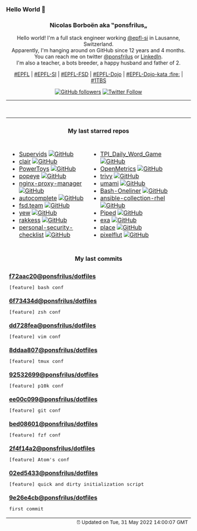 ### Hello World 👋

<p align="center">
  <!-- use https://avatars.githubusercontent.com/u/176002?v=4 for your default github picture 
  <img src="https://raw.githubusercontent.com/ponsfrilus/ponsfrilus/master/img/ponsfrilus.png" title="Nicolas Borboën aka ‟ponsfrilus„" alt="Nicolas Borboën aka ‟ponsfrilus„" /> -->
  <h3 align="center">
    Nicolas Borboën aka ‟ponsfrilus„
  </h3>
  <p align="center">
    Hello world! I'm a full stack engineer working <a href="https://github.com/epfl-si">@epfl-si</a> in Lausanne, Switzerland.
    <br />Apparently, I'm hanging around on GitHub since 12 years and 4 months.
    <br />You can reach me on twitter <a href="https://twitter.com/ponsfrilus">@ponsfrilus</a> or <a href="http://linkedin.com/in/nicolasborboen">LinkedIn</a>.
    <br />I'm also a teacher, a bots breeder, a happy husband and father of 2.
  </p>
  <p align="center">
    <a href="https://www.epfl.ch">#EPFL</a> | 
    <a href="https://github.com/epfl-si/">#EPFL-SI</a> | 
    <a href="https://github.com/epfl-fsd">#EPFL-FSD</a> | 
    <a href="https://github.com/topics/epfl-dojo">#EPFL-Dojo</a> | 
    <a href="https://github.com/topics/epfl-dojo-kata">#EPFL-Dojo-kata :fire:</a> | 
    <a href="https://en.wikipedia.org/wiki/Indentation_style#Variant:_1TBS_(OTBS)">#1TBS</a>
  </p>
  <p align="center">
    <a href="https://github.com/ponsfrilus"><img alt="GitHub followers" src="https://img.shields.io/github/followers/ponsfrilus?label=Follow%20me%20on%20github&style=social"></a>
    <a href="https://twitter.com/ponsfrilus"><img alt="Twitter Follow" src="https://img.shields.io/twitter/follow/ponsfrilus?label=follow%20me%20on%20twitter&style=social"></a>
  </p>
  </p><hr><table align="center">
<tr>
<td colspan="2" align="center"><h4>My last starred repos</h4></td>
</tr>
<tr>
<td valign="top">
<ul>
<li>
<a href="https://github.com/kilianm97/Supervids" title="TPI project" target="_blank">Supervids</a>&nbsp;<a href="https://github.com/kilianm97/Supervids" title="TPI project" target="_blank"><img src="https://img.shields.io/github/stars/kilianm97/Supervids?style=social" alt="GitHub"></a>
</li>
<li>
<a href="https://github.com/quay/clair" title="Vulnerability Static Analysis for Containers" target="_blank">clair</a>&nbsp;<a href="https://github.com/quay/clair" title="Vulnerability Static Analysis for Containers" target="_blank"><img src="https://img.shields.io/github/stars/quay/clair?style=social" alt="GitHub"></a>
</li>
<li>
<a href="https://github.com/microsoft/PowerToys" title="Windows system utilities to maximize productivity" target="_blank">PowerToys</a>&nbsp;<a href="https://github.com/microsoft/PowerToys" title="Windows system utilities to maximize productivity" target="_blank"><img src="https://img.shields.io/github/stars/microsoft/PowerToys?style=social" alt="GitHub"></a>
</li>
<li>
<a href="https://github.com/derailed/popeye" title="👀 A Kubernetes cluster resource sanitizer" target="_blank">popeye</a>&nbsp;<a href="https://github.com/derailed/popeye" title="👀 A Kubernetes cluster resource sanitizer" target="_blank"><img src="https://img.shields.io/github/stars/derailed/popeye?style=social" alt="GitHub"></a>
</li>
<li>
<a href="https://github.com/NginxProxyManager/nginx-proxy-manager" title="Docker container for managing Nginx proxy hosts with a simple, powerful interface" target="_blank">nginx-proxy-manager</a>&nbsp;<a href="https://github.com/NginxProxyManager/nginx-proxy-manager" title="Docker container for managing Nginx proxy hosts with a simple, powerful interface" target="_blank"><img src="https://img.shields.io/github/stars/NginxProxyManager/nginx-proxy-manager?style=social" alt="GitHub"></a>
</li>
<li>
<a href="https://github.com/withfig/autocomplete" title="Fig adds autocomplete to your terminal." target="_blank">autocomplete</a>&nbsp;<a href="https://github.com/withfig/autocomplete" title="Fig adds autocomplete to your terminal." target="_blank"><img src="https://img.shields.io/github/stars/withfig/autocomplete?style=social" alt="GitHub"></a>
</li>
<li>
<a href="https://github.com/epfl-fsd/fsd.team" title="null" target="_blank">fsd.team</a>&nbsp;<a href="https://github.com/epfl-fsd/fsd.team" title="null" target="_blank"><img src="https://img.shields.io/github/stars/epfl-fsd/fsd.team?style=social" alt="GitHub"></a>
</li>
<li>
<a href="https://github.com/yewstack/yew" title="Rust / Wasm framework for building client web apps" target="_blank">yew</a>&nbsp;<a href="https://github.com/yewstack/yew" title="Rust / Wasm framework for building client web apps" target="_blank"><img src="https://img.shields.io/github/stars/yewstack/yew?style=social" alt="GitHub"></a>
</li>
<li>
<a href="https://github.com/corneliusweig/rakkess" title="Review Access - kubectl plugin to show an access matrix for k8s server resources" target="_blank">rakkess</a>&nbsp;<a href="https://github.com/corneliusweig/rakkess" title="Review Access - kubectl plugin to show an access matrix for k8s server resources" target="_blank"><img src="https://img.shields.io/github/stars/corneliusweig/rakkess?style=social" alt="GitHub"></a>
</li>
<li>
<a href="https://github.com/Lissy93/personal-security-checklist" title="🔒 A curated checklist of 300+ tips for protecting digital security and privacy in 2022" target="_blank">personal-security-checklist</a>&nbsp;<a href="https://github.com/Lissy93/personal-security-checklist" title="🔒 A curated checklist of 300+ tips for protecting digital security and privacy in 2022" target="_blank"><img src="https://img.shields.io/github/stars/Lissy93/personal-security-checklist?style=social" alt="GitHub"></a>
</li>
</ul>
<img width="450" height="1" /></td>
<td valign="top">
<ul>
<li>
<a href="https://github.com/noah-barberini/TPI_Daily_Word_Game" title="null" target="_blank">TPI_Daily_Word_Game</a>&nbsp;<a href="https://github.com/noah-barberini/TPI_Daily_Word_Game" title="null" target="_blank"><img src="https://img.shields.io/github/stars/noah-barberini/TPI_Daily_Word_Game?style=social" alt="GitHub"></a>
</li>
<li>
<a href="https://github.com/OpenObservability/OpenMetrics" title="Evolving the Prometheus exposition format into a standard." target="_blank">OpenMetrics</a>&nbsp;<a href="https://github.com/OpenObservability/OpenMetrics" title="Evolving the Prometheus exposition format into a standard." target="_blank"><img src="https://img.shields.io/github/stars/OpenObservability/OpenMetrics?style=social" alt="GitHub"></a>
</li>
<li>
<a href="https://github.com/aquasecurity/trivy" title="Scanner for vulnerabilities in container images, file systems, and Git repositories, as well as for configuration issues and hard-coded secrets" target="_blank">trivy</a>&nbsp;<a href="https://github.com/aquasecurity/trivy" title="Scanner for vulnerabilities in container images, file systems, and Git repositories, as well as for configuration issues and hard-coded secrets" target="_blank"><img src="https://img.shields.io/github/stars/aquasecurity/trivy?style=social" alt="GitHub"></a>
</li>
<li>
<a href="https://github.com/mikecao/umami" title="Umami is a simple, fast, privacy-focused alternative to Google Analytics." target="_blank">umami</a>&nbsp;<a href="https://github.com/mikecao/umami" title="Umami is a simple, fast, privacy-focused alternative to Google Analytics." target="_blank"><img src="https://img.shields.io/github/stars/mikecao/umami?style=social" alt="GitHub"></a>
</li>
<li>
<a href="https://github.com/onceupon/Bash-Oneliner" title="A collection of handy Bash One-Liners and terminal tricks for data processing and Linux system maintenance." target="_blank">Bash-Oneliner</a>&nbsp;<a href="https://github.com/onceupon/Bash-Oneliner" title="A collection of handy Bash One-Liners and terminal tricks for data processing and Linux system maintenance." target="_blank"><img src="https://img.shields.io/github/stars/onceupon/Bash-Oneliner?style=social" alt="GitHub"></a>
</li>
<li>
<a href="https://github.com/epfl-si/ansible-collection-rhel" title="Collection of Ansible roles to setup and manage components of RHEL like ntp, sshd, users, ... " target="_blank">ansible-collection-rhel</a>&nbsp;<a href="https://github.com/epfl-si/ansible-collection-rhel" title="Collection of Ansible roles to setup and manage components of RHEL like ntp, sshd, users, ... " target="_blank"><img src="https://img.shields.io/github/stars/epfl-si/ansible-collection-rhel?style=social" alt="GitHub"></a>
</li>
<li>
<a href="https://github.com/TeamPiped/Piped" title="An alternative privacy-friendly YouTube frontend which is efficient by design." target="_blank">Piped</a>&nbsp;<a href="https://github.com/TeamPiped/Piped" title="An alternative privacy-friendly YouTube frontend which is efficient by design." target="_blank"><img src="https://img.shields.io/github/stars/TeamPiped/Piped?style=social" alt="GitHub"></a>
</li>
<li>
<a href="https://github.com/ogham/exa" title="A modern replacement for ‘ls’." target="_blank">exa</a>&nbsp;<a href="https://github.com/ogham/exa" title="A modern replacement for ‘ls’." target="_blank"><img src="https://img.shields.io/github/stars/ogham/exa?style=social" alt="GitHub"></a>
</li>
<li>
<a href="https://github.com/dynastic/place" title="An open-source recreation of Reddit's /r/place. " target="_blank">place</a>&nbsp;<a href="https://github.com/dynastic/place" title="An open-source recreation of Reddit's /r/place. " target="_blank"><img src="https://img.shields.io/github/stars/dynastic/place?style=social" alt="GitHub"></a>
</li>
<li>
<a href="https://github.com/defnull/pixelflut" title="Multiplayer canvas" target="_blank">pixelflut</a>&nbsp;<a href="https://github.com/defnull/pixelflut" title="Multiplayer canvas" target="_blank"><img src="https://img.shields.io/github/stars/defnull/pixelflut?style=social" alt="GitHub"></a>
</li>
</ul>
<img width="450" height="1" /></td>
</tr>
<tr>
<td colspan="2" align="center"><h4>My last commits</h4></td>
</tr>
<tr>
        <td colspan="2">
          <div><strong><a href="https://api.github.com/repos/ponsfrilus/dotfiles/commits/f72aac2097c03a3070b32f4f4f0bb27263c79c9d" title="2022-05-31T15:27:14.000+02:00" target="_blank">f72aac20</a><a href="https://github.com/ponsfrilus">@ponsfrilus</a><a href="https://github.com/ponsfrilus/dotfiles" title="null">/dotfiles</a></strong></div>
          <pre>[feature] bash conf</pre>
        </td>
        </tr><tr>
        <td colspan="2">
          <div><strong><a href="https://api.github.com/repos/ponsfrilus/dotfiles/commits/6f73434d1f95f6790c1e4f3d8698983e0b05589b" title="2022-05-31T15:21:08.000+02:00" target="_blank">6f73434d</a><a href="https://github.com/ponsfrilus">@ponsfrilus</a><a href="https://github.com/ponsfrilus/dotfiles" title="null">/dotfiles</a></strong></div>
          <pre>[feature] zsh conf</pre>
        </td>
        </tr><tr>
        <td colspan="2">
          <div><strong><a href="https://api.github.com/repos/ponsfrilus/dotfiles/commits/dd728fea6d59ee95fcc5b7342d32436e58af6366" title="2022-05-31T15:20:44.000+02:00" target="_blank">dd728fea</a><a href="https://github.com/ponsfrilus">@ponsfrilus</a><a href="https://github.com/ponsfrilus/dotfiles" title="null">/dotfiles</a></strong></div>
          <pre>[feature] vim conf</pre>
        </td>
        </tr><tr>
        <td colspan="2">
          <div><strong><a href="https://api.github.com/repos/ponsfrilus/dotfiles/commits/8ddaa807722fe79673ceb86d7a83d724b3826d52" title="2022-05-31T15:08:17.000+02:00" target="_blank">8ddaa807</a><a href="https://github.com/ponsfrilus">@ponsfrilus</a><a href="https://github.com/ponsfrilus/dotfiles" title="null">/dotfiles</a></strong></div>
          <pre>[feature] tmux conf</pre>
        </td>
        </tr><tr>
        <td colspan="2">
          <div><strong><a href="https://api.github.com/repos/ponsfrilus/dotfiles/commits/925326992944f99667b8872fb782dd70d7f9d198" title="2022-05-31T15:08:04.000+02:00" target="_blank">92532699</a><a href="https://github.com/ponsfrilus">@ponsfrilus</a><a href="https://github.com/ponsfrilus/dotfiles" title="null">/dotfiles</a></strong></div>
          <pre>[feature] p10k conf</pre>
        </td>
        </tr><tr>
        <td colspan="2">
          <div><strong><a href="https://api.github.com/repos/ponsfrilus/dotfiles/commits/ee00c0994adfd7d21df17998baca755e08806b7c" title="2022-05-31T15:07:40.000+02:00" target="_blank">ee00c099</a><a href="https://github.com/ponsfrilus">@ponsfrilus</a><a href="https://github.com/ponsfrilus/dotfiles" title="null">/dotfiles</a></strong></div>
          <pre>[feature] git conf</pre>
        </td>
        </tr><tr>
        <td colspan="2">
          <div><strong><a href="https://api.github.com/repos/ponsfrilus/dotfiles/commits/bed08601e54bc9206277719ef55d8455fbde5606" title="2022-05-31T15:07:22.000+02:00" target="_blank">bed08601</a><a href="https://github.com/ponsfrilus">@ponsfrilus</a><a href="https://github.com/ponsfrilus/dotfiles" title="null">/dotfiles</a></strong></div>
          <pre>[feature] fzf conf</pre>
        </td>
        </tr><tr>
        <td colspan="2">
          <div><strong><a href="https://api.github.com/repos/ponsfrilus/dotfiles/commits/2f4f14a2c0d4e16cfa41f7f6e6e6349652c95260" title="2022-05-31T15:06:54.000+02:00" target="_blank">2f4f14a2</a><a href="https://github.com/ponsfrilus">@ponsfrilus</a><a href="https://github.com/ponsfrilus/dotfiles" title="null">/dotfiles</a></strong></div>
          <pre>[feature] Atom's conf</pre>
        </td>
        </tr><tr>
        <td colspan="2">
          <div><strong><a href="https://api.github.com/repos/ponsfrilus/dotfiles/commits/02ed5433b7e7e786a82fb9e13b255c3a2efb5585" title="2022-05-31T15:06:24.000+02:00" target="_blank">02ed5433</a><a href="https://github.com/ponsfrilus">@ponsfrilus</a><a href="https://github.com/ponsfrilus/dotfiles" title="null">/dotfiles</a></strong></div>
          <pre>[feature] quick and dirty initialization script</pre>
        </td>
        </tr><tr>
        <td colspan="2">
          <div><strong><a href="https://api.github.com/repos/ponsfrilus/dotfiles/commits/9e26e4cb3046ed3cf0c97b4d4c6a290245694c99" title="2022-05-31T15:05:45.000+02:00" target="_blank">9e26e4cb</a><a href="https://github.com/ponsfrilus">@ponsfrilus</a><a href="https://github.com/ponsfrilus/dotfiles" title="null">/dotfiles</a></strong></div>
          <pre>first commit</pre>
        </td>
        </tr><tfoot>
<tr>
<td colspan="2" align="right">
<img width="900" height="1" />
<small>⏰ Updated on Tue, 31 May 2022 14:00:07 GMT</small>
</td>
</tr>
</tfoot>
<br />
</table>
